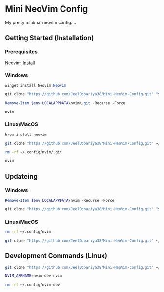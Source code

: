 # Mini NeoVim Config

My pretty minimal neovim config....

## Getting Started (Installation)

### Prerequisites

Neovim: [Install](https://github.com/neovim/neovim/blob/master/INSTALL.md)

### Windows

```powershell
winget install Neovim.Neovim
```

```powershell
git clone "https://github.com/JeelDobariya38/Mini-NeoVim-Config.git" "$env:LOCALAPPDATA\nvim"

Remove-Item $env:LOCALAPPDATA\nvim\.git -Recurse -Force
```

```powershell
nvim
```

### Linux/MacOS

```bash
brew install neovim
```

```bash
git clone "https://github.com/JeelDobariya38/Mini-NeoVim-Config.git" ~/.config/nvim

rm -rf ~/.config/nvim/.git
```

```bash
nvim
```

## Updateing

### Windows

```powershell
Remove-Item $env:LOCALAPPDATA\nvim -Recurse -Force

git clone "https://github.com/JeelDobariya38/Mini-NeoVim-Config.git" "$env:LOCALAPPDATA\nvim"
```

### Linux/MacOS

```bash
rm -rf ~/.config/nvim

git clone "https://github.com/JeelDobariya38/Mini-NeoVim-Config.git" ~/.config/nvim
```

## Development Commands (Linux)

```bash
git clone "https://github.com/JeelDobariya38/Mini-NeoVim-Config.git" ~/.config/nvim-dev

NVIM_APPNAME=nvim-dev nvim
```

```bash
rm -rf ~/.config/nvim-dev
```
